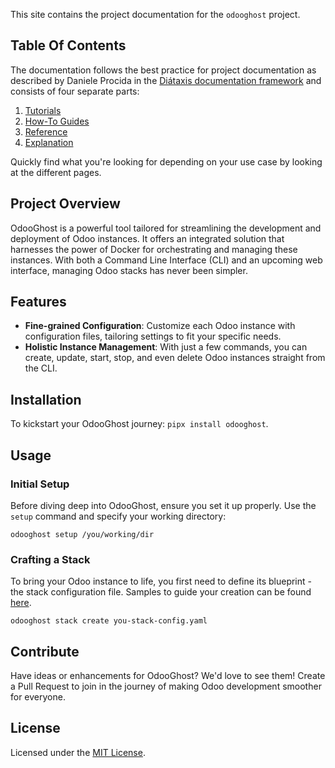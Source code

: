This site contains the project documentation for the
`odooghost` project.

## Table Of Contents

The documentation follows the best practice for
project documentation as described by Daniele Procida
in the [Diátaxis documentation framework](https://diataxis.fr/)
and consists of four separate parts:

1. [Tutorials](tutorials.md)
2. [How-To Guides](how-to-guides.md)
3. [Reference](reference.md)
4. [Explanation](explanation.md)

Quickly find what you're looking for depending on
your use case by looking at the different pages.

## Project Overview

OdooGhost is a powerful tool tailored for streamlining the development and deployment of Odoo instances. It offers an integrated solution that harnesses the power of Docker for orchestrating and managing these instances. With both a Command Line Interface (CLI) and an upcoming web interface, managing Odoo stacks has never been simpler.

## Features

- **Fine-grained Configuration**: Customize each Odoo instance with configuration files, tailoring settings to fit your specific needs.
- **Holistic Instance Management**: With just a few commands, you can create, update, start, stop, and even delete Odoo instances straight from the CLI.

## Installation
To kickstart your OdooGhost journey: `pipx install odooghost`.  

## Usage

### Initial Setup
Before diving deep into OdooGhost, ensure you set it up properly. Use the `setup` command and specify your working directory:
```
odooghost setup /you/working/dir
```
### Crafting a Stack
To bring your Odoo instance to life, you first need to define its blueprint - the stack configuration file. Samples to guide your creation can be found [here](https://github.com/remyz17/odooghost/tree/main/exemples).
```
odooghost stack create you-stack-config.yaml
```

## Contribute
Have ideas or enhancements for OdooGhost? We'd love to see them! Create a Pull Request to join in the journey of making Odoo development smoother for everyone.

## License
Licensed under the [MIT License](https://github.com/remyz17/odooghost/blob/main/LICENSE).

